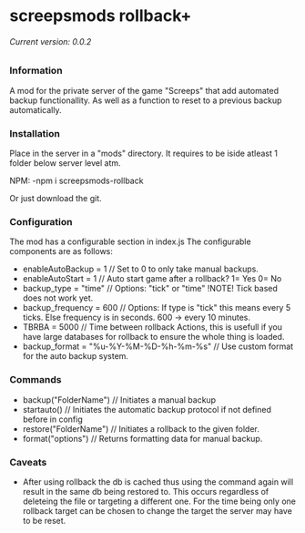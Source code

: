# screepsmods rollback+
###### Current version: 0.0.2
### Information

A mod for the private server of the game "Screeps" that add automated backup functionallity.
As well as a function to reset to a previous backup automatically.

### Installation
Place in the server in a "mods" directory. It requires to be iside atleast 1 folder below server level atm.

NPM:
-npm i screepsmods-rollback

Or just download the git.

### Configuration
The mod has a configurable section in index.js
The configurable components are as follows:

- enableAutoBackup = 1   // Set to 0 to only take manual backups.
- enableAutoStart = 1    // Auto start game after a rollback? 1= Yes 0= No
- backup_type = "time"   // Options: "tick" or "time" !NOTE! Tick based does not work yet.
- backup_frequency = 600 // Options: If type is "tick" this means every 5 ticks. Else frequency is in seconds. 600 -> every 10 minutes.
- TBRBA = 5000           // Time between rollback Actions, this is usefull if you have large databases for rollback to ensure the whole thing is loaded.
- backup_format = "%u-%Y-%M-%D-%h-%m-%s" // Use custom format for the auto backup system.

### Commands
- backup("FolderName")    // Initiates a manual backup
- startauto()             // Initiates the automatic backup protocol if not defined before in config
- restore("FolderName")   // Initiates a rollback to the given folder.
- format("options")       // Returns formatting data for manual backup.

### Caveats

- After using rollback the db is cached thus using the command again will result in the same db being restored to.
This occurs regardless of deleteing the file or targeting a different one.
For the time being only one rollback target can be chosen to change the target the server may have to be reset.